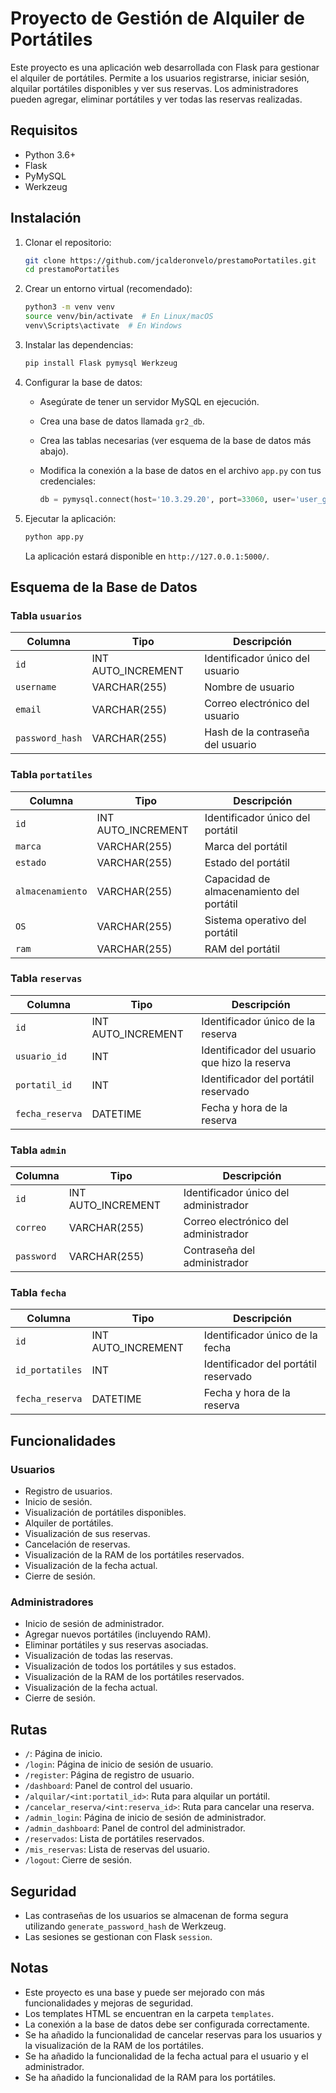 # Proyecto de Gestión de Alquiler de Portátiles

Este proyecto es una aplicación web desarrollada con Flask para gestionar el alquiler de portátiles. Permite a los usuarios registrarse, iniciar sesión, alquilar portátiles disponibles y ver sus reservas. Los administradores pueden agregar, eliminar portátiles y ver todas las reservas realizadas.

## Requisitos

- Python 3.6+
- Flask
- PyMySQL
- Werkzeug

## Instalación

1.  Clonar el repositorio:

    ```bash
    git clone https://github.com/jcalderonvelo/prestamoPortatiles.git
    cd prestamoPortatiles
    ```

2.  Crear un entorno virtual (recomendado):

    ```bash
    python3 -m venv venv
    source venv/bin/activate  # En Linux/macOS
    venv\Scripts\activate  # En Windows
    ```

3.  Instalar las dependencias:

    ```bash
    pip install Flask pymysql Werkzeug
    ```

4.  Configurar la base de datos:

    -   Asegúrate de tener un servidor MySQL en ejecución.
    -   Crea una base de datos llamada `gr2_db`.
    -   Crea las tablas necesarias (ver esquema de la base de datos más abajo).
    -   Modifica la conexión a la base de datos en el archivo `app.py` con tus credenciales:

        ```python
        db = pymysql.connect(host='10.3.29.20', port=33060, user='user_gr2', password='portatil123', database='gr2_db')
        ```

5.  Ejecutar la aplicación:

    ```bash
    python app.py
    ```

    La aplicación estará disponible en `http://127.0.0.1:5000/`.

## Esquema de la Base de Datos

### Tabla `usuarios`

| Columna         | Tipo          | Descripción                               |
| --------------- | ------------- | ----------------------------------------- |
| `id`            | INT AUTO_INCREMENT | Identificador único del usuario         |
| `username`      | VARCHAR(255)  | Nombre de usuario                         |
| `email`         | VARCHAR(255)  | Correo electrónico del usuario            |
| `password_hash` | VARCHAR(255)  | Hash de la contraseña del usuario         |

### Tabla `portatiles`

| Columna         | Tipo          | Descripción                               |
| --------------- | ------------- | ----------------------------------------- |
| `id`            | INT AUTO_INCREMENT | Identificador único del portátil        |
| `marca`         | VARCHAR(255)  | Marca del portátil                        |
| `estado`        | VARCHAR(255)  | Estado del portátil                       |
| `almacenamiento`| VARCHAR(255)  | Capacidad de almacenamiento del portátil |
| `OS`            | VARCHAR(255)  | Sistema operativo del portátil            |
| `ram`           | VARCHAR(255)  | RAM del portátil                          |

### Tabla `reservas`

| Columna         | Tipo          | Descripción                               |
| --------------- | ------------- | ----------------------------------------- |
| `id`            | INT AUTO_INCREMENT | Identificador único de la reserva       |
| `usuario_id`    | INT           | Identificador del usuario que hizo la reserva |
| `portatil_id`   | INT           | Identificador del portátil reservado      |
| `fecha_reserva` | DATETIME      | Fecha y hora de la reserva                |

### Tabla `admin`

| Columna         | Tipo          | Descripción                               |
| --------------- | ------------- | ----------------------------------------- |
| `id`            | INT AUTO_INCREMENT | Identificador único del administrador   |
| `correo`        | VARCHAR(255)  | Correo electrónico del administrador      |
| `password`      | VARCHAR(255)  | Contraseña del administrador              |

### Tabla `fecha`

| Columna         | Tipo          | Descripción                               |
| --------------- | ------------- | ----------------------------------------- |
| `id`            | INT AUTO_INCREMENT | Identificador único de la fecha       |
| `id_portatiles` | INT           | Identificador del portátil reservado      |
| `fecha_reserva` | DATETIME      | Fecha y hora de la reserva                |

## Funcionalidades

### Usuarios

-   Registro de usuarios.
-   Inicio de sesión.
-   Visualización de portátiles disponibles.
-   Alquiler de portátiles.
-   Visualización de sus reservas.
-   Cancelación de reservas.
-   Visualización de la RAM de los portátiles reservados.
-   Visualización de la fecha actual.
-   Cierre de sesión.

### Administradores

-   Inicio de sesión de administrador.
-   Agregar nuevos portátiles (incluyendo RAM).
-   Eliminar portátiles y sus reservas asociadas.
-   Visualización de todas las reservas.
-   Visualización de todos los portátiles y sus estados.
-   Visualización de la RAM de los portátiles reservados.
-   Visualización de la fecha actual.
-   Cierre de sesión.

## Rutas

-   `/`: Página de inicio.
-   `/login`: Página de inicio de sesión de usuario.
-   `/register`: Página de registro de usuario.
-   `/dashboard`: Panel de control del usuario.
-   `/alquilar/<int:portatil_id>`: Ruta para alquilar un portátil.
-   `/cancelar_reserva/<int:reserva_id>`: Ruta para cancelar una reserva.
-   `/admin_login`: Página de inicio de sesión de administrador.
-   `/admin_dashboard`: Panel de control del administrador.
-   `/reservados`: Lista de portátiles reservados.
-   `/mis_reservas`: Lista de reservas del usuario.
-   `/logout`: Cierre de sesión.

## Seguridad

-   Las contraseñas de los usuarios se almacenan de forma segura utilizando `generate_password_hash` de Werkzeug.
-   Las sesiones se gestionan con Flask `session`.

## Notas

-   Este proyecto es una base y puede ser mejorado con más funcionalidades y mejoras de seguridad.
-   Los templates HTML se encuentran en la carpeta `templates`.
-   La conexión a la base de datos debe ser configurada correctamente.
-   Se ha añadido la funcionalidad de cancelar reservas para los usuarios y la visualización de la RAM de los portátiles.
-   Se ha añadido la funcionalidad de la fecha actual para el usuario y el administrador.
-   Se ha añadido la funcionalidad de la RAM para los portátiles.
